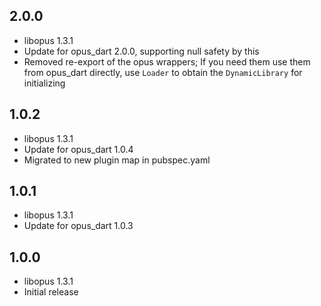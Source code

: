 ## 2.0.0

* libopus 1.3.1
* Update for opus_dart 2.0.0, supporting null safety by this
* Removed re-export of the opus wrappers;
  If you need them use them from opus_dart directly,
  use `Loader` to obtain the `DynamicLibrary` for initializing

## 1.0.2

* libopus 1.3.1
* Update for opus_dart 1.0.4
* Migrated to new plugin map in pubspec.yaml

## 1.0.1

* libopus 1.3.1
* Update for opus_dart 1.0.3

## 1.0.0

* libopus 1.3.1
* Initial release
